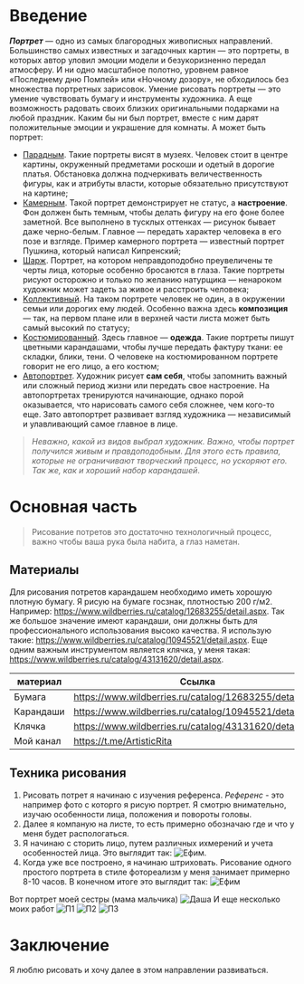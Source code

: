 # Введение

__*Портрет*__ — одно из самых благородных живописных направлений. Большинство самых известных и загадочных картин — это портреты, в которых автор уловил эмоции модели и безукоризненно передал атмосферу. И ни одно масштабное полотно, уровнем равное «Последнему дню Помпей» или «Ночному дозору», не обходилось без множества портретных зарисовок.
Умение рисовать портреты — это умение чувствовать бумагу и инструменты художника. А еще возможность радовать своих близких оригинальными подарками на любой праздник. Каким бы ни был портрет, вместе с ним дарят положительные эмоции и украшение для комнаты. А может быть портрет:
* <u>Парадным</u>. Такие портреты висят в музеях. Человек стоит в центре картины, окруженный предметами роскоши и одетый в дорогие платья. Обстановка должна подчеркивать величественность фигуры, как и атрибуты власти, которые обязательно присутствуют на картине;
* <u>Камерным</u>. Такой портрет демонстрирует не статус, а __настроение__. Фон должен быть темным, чтобы делать фигуру на его фоне более заметной. Все выполнено в тусклых оттенках — рисунок бывает даже черно-белым. Главное — передать характер человека в его позе и взгляде. Пример камерного портрета — известный портрет Пушкина, который написал Кипренский;
* <u>Шарж</u>. Портрет, на котором неправдоподобно преувеличены те черты лица, которые особенно бросаются в глаза. Такие портреты рисуют осторожно и только по желанию натурщика — ненароком художник может задеть за живое и расстроить человека;
* <u>Kоллективный</u>. На таком портрете человек не один, а в окружении семьи или дорогих ему людей. Особенно важна здесь __композиция__ — так, на первом плане или в верхней части листа может быть самый высокий по статусу;
* <u>Kостюмированный</u>. Здесь главное — __одежда__. Такие портреты пишут цветными карандашами, чтобы лучше передать фактуру ткани: ее складки, блики, тени. О человеке на костюмированном портрете говорит не его лицо, а его костюм;
* <u>Автопортрет</u>. Художник рисует __сам себя__, чтобы запомнить важный или сложный период жизни или передать свое настроение. На автопортретах тренируются начинающие, однако порой оказывается, что нарисовать самого себя сложнее, чем кого-то еще. Зато автопортрет развивает взгляд художника — независимый и улавливающий самое главное в лице.

>*Неважно, какой из видов выбрал художник. Важно, чтобы портрет получился живым и правдоподобным. Для этого есть правила, которые не ограничивают творческий процесс, но ускоряют его. Так же, как и хороший набор карандашей*.

# Основная часть
>Рисование потретов это достаточно технологичный процесс, важно чтобы ваша рука была набита, а глаз наметан. 

## Материалы

Для рисования потретов карандашем необходимо иметь хорошую плотную бумагу. Я рисую на бумаге госзнак, плотностью 200 г/м2. Например: <https://www.wildberries.ru/catalog/12683255/detail.aspx>.
Так же большое значение имеют карандаши, они должны быть для профессионального использования высоко качества. Я использую такие: <https://www.wildberries.ru/catalog/10945521/detail.aspx>.
Еще одним важным инструментом является клячка, у меня такая: <https://www.wildberries.ru/catalog/43131620/detail.aspx>.

|материал|Ссылка                                                   |
|---------|---------------------------------------------------------|
|Бумага   |<https://www.wildberries.ru/catalog/12683255/detail.aspx>|
|Карандаши|<https://www.wildberries.ru/catalog/10945521/detail.aspx>|
|Клячка   |<https://www.wildberries.ru/catalog/43131620/detail.aspx>|
|Мой канал|<https://t.me/ArtisticRita>                              |



## Техника рисования
1. Рисовать потрет я начинаю с изучения референса.
*Референс* - это например фото с которго я рисую портрет. 
Я смотрю внимательно, изучаю особенности лица, положения и повороты головы.
2.  Далее я компаную на листе, то есть примерно обозначаю где и что у меня будет распологаться. 
3. Я начинаю с сторить лицо, путем различных ихмерений и учета особенностей лица. Это выглядит так: ![Ефим](1.jpg).
4. Когда уже все построено, я начинаю штриховать. Рисование одного простого портрета в стиле фотореализм у меня занимает примерно 8-10 часов.
В конечном итоге это выглядит так: ![Ефим](2.jpg)


Вот портрет моей сестры (мама мальчика) ![Даша](3.jpg)
И еще несколько моих работ
![П1](4.jpg)
![П2](5.jpg)
![П3](6.jpg)


# Заключение 

Я люблю рисовать и хочу далее в этом направлении развиваться. 